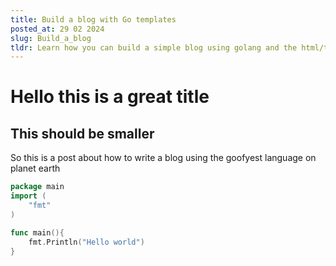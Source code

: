 ```yaml
---
title: Build a blog with Go templates
posted_at: 29 02 2024
slug: Build_a_blog
tldr: Learn how you can build a simple blog using golang and the html/template library
---
```


# Hello this is a great title
## This should be smaller
So this is a post about how to write a blog using the goofyest language on planet earth


```go
package main
import (
    "fmt"
)

func main(){
    fmt.Println("Hello world")
}
```

